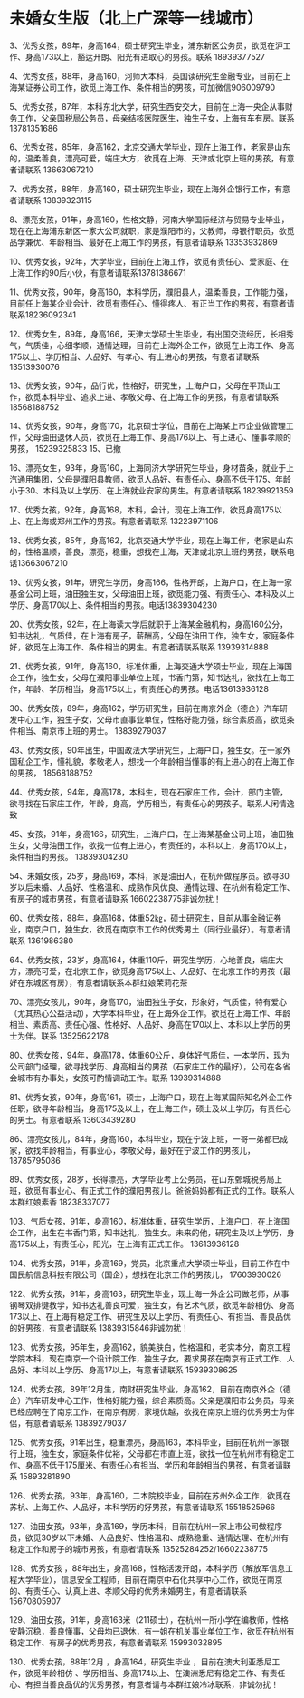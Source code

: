 # 未婚女生版（北上广深等一线城市）
3、优秀女孩，89年，身高164，硕士研究生毕业，浦东新区公务员，欲觅在沪工作、身高173以上，豁达开朗、阳光有进取心的男孩。联系️ 18939377527

4、优秀女孩，88年，身高160，河师大本科，英国读研究生金融专业，目前在上海某证券公司工作，欲觅上海工作、条件相当的男孩，可加微信906009790

5、优秀女孩，87年，本科东北大学，研究生西安交大，目前在上海一央企从事财务工作，父亲国税局公务员，母亲结核医院医生，独生子女，上海有车有房。联系️ 13781351686

6、优秀女孩，85年，身高162，北京交通大学毕业，现在上海工作，老家是山东的，温柔善良，漂亮可爱，端庄大方，欲觅在上海、天津或北京上班的男孩，有意者请联系️ 13663067210

7、优秀女孩，88年，身高160，硕士研究生毕业，现在上海外企银行工作，有意者请联系️ 13839323115

8、漂亮女孩，91年，身高160，性格文静，河南大学国际经济与贸易专业毕业，现在在上海浦东新区一家大公司就职，家是濮阳市的，父教师，母银行职员，欲觅品学兼优、年龄相当、最好在上海工作的男孩，有意者请联系️ 13353932869

10、优秀女孩，92年，大学毕业，目前在上海工作，欲觅有责任心、爱家庭、在上海工作的90后小伙，有意者请联系13781386671

11、优秀女孩，90年，身高160，本科学历，濮阳县人，温柔善良，工作能力强，目前任上海某企业会计，欲觅有责任心、懂得疼人、有正当工作的男孩，有意者请联系18236092341

12、优秀女生，89年，身高166，天津大学硕士生毕业，有出国交流经历，长相秀气，气质佳，心细孝顺，通情达理，目前在上海外企工作，欲觅在上海工作、身高175以上、学历相当、人品好、有孝心、有上进心的男孩，有意者请联系️ 13513930076

13、优秀女孩，90年，品行优，性格好，研究生，上海户口，父母在平顶山工作，欲觅本科毕业、追求上进、孝敬父母、在上海工作的男孩，有意者请联系️ 18568188752

14、优秀女孩，90年，身高170，北京硕士学位，目前在上海某上市企业做管理工作，父母油田退休人员，欲觅在上海工作、身高176以上、有上进心、懂事孝顺的男孩，️ 15239325833
15、已撤

16、漂亮女生，93年，身高160，上海同济大学研究生毕业，身材苗条，就业于上汽通用集团，父母是濮阳县教师，欲觅人品好、有责任心、身高不低于175、年龄小于30、本科及以上学历、在上海就业安家的男生。有意者请联系️ 18239921359

17、优秀女孩，92年，身高168，本科，会计，现在上海工作，欲觅身高175以上、在上海或郑州工作的男孩。有意者请联系️ 13223971106

18、优秀女孩，85年，身高162，北京交通大学毕业，现在上海工作，老家是山东的，性格温顺，善良，漂亮，稳重，想找在上海，天津或北京上班的男孩，联系电话13663067210

19、优秀女孩，91年，研究生学历，身高166，性格开朗，上海户口，在上海一家基金公司上班，油田独生女，父母油田上班，欲觅能力强、有责任心、本科及以上学历、身高170以上、条件相当的男孩。电话13839304230

20、优秀女孩，92年，在上海读大学后就职于上海某金融机构，身高160公分，知书达礼，气质佳，在上海有房子，薪酬高，父母在油田工作，独生女，家庭条件好，欲觅在上海工作、条件相当的男生。有意者请联系联系️ 13939314888

21、优秀女孩，91年，身高160，标准体重，上海交通大学硕士毕业，现在上海国企工作，独生女，父母在濮阳事业单位上班，书香门第，知书达礼，欲找在上海工作，年龄、学历相当，身高175以上，有责任心的男孩。电话13613936128

30、优秀女孩，89年，身高162，学历研究生，目前在南京外企（德企）汽车研发中心工作，独生子女，父母市直事业单位，性格好能力强，综合素质高，欲觅条件相当、南京市上班的男士。️ 13839279037

43、优秀女孩，90年出生，中国政法大学研究生，上海户口，独生女。在一家外国私企工作，懂礼貌，孝敬老人，想找一个年龄相当懂事的有上进心的在上海工作的男孩，️ 18568188752
       
44、优秀女孩，94年，身高178，本科生，现在石家庄工作，会计，部门主管，欲寻找在石家庄工作，年龄，身高，学历相当，有责任心的男孩子。联系人闲情逸致
       
45、女孩，91年，身高166，研究生，上海户口，在上海某基金公司上班，油田独生女，父母油田工作，欲找一位有上进心，有责任的，本科以上，身高170以上，条件相当的男孩。️ 13839304230

54、未婚女孩，25岁，身高169，本科，家是油田人，在杭州做程序员。欲寻30岁以后未婚、人品好、性格温和、成熟作风优良、通情达理、在杭州有稳定工作、有房子的城市男孩，有意者请联系️ 16602238775非诚勿扰！

60、优秀女孩，88年，身高168，体重52㎏，硕士研究生，目前从事金融证券业，南京户口，独生女，欲觅在南京市工作的优秀男土（同行业最好）。有意者请联系️ 1361986380

64、优秀女孩，23岁，身高164，体重110斤，研究生学历，心地善良，端庄大方，漂亮可爱，在北京工作，欲觅身高175以上、人品好、在北京工作的男孩（最好在东城区有房），有意者请联系本群红娘茉莉花茶

 70、漂亮女孩儿，90年，身高170，油田独生子女，形象好，气质佳，特有爱心（尤其热心公益活动），大学本科毕业，在上海外企工作。欲觅在上海工作、年龄相当、素质高、责任心强、性格好、人品好、身高在170以上、本科以上学历的男士为伴。联系️ 13525622178

80、优秀女孩，94年，身高178，体重60公斤，身体好气质佳，一本学历，现为公司部门经理，欲寻找学历、身高相当的男孩（石家庄工作的最好），公司在各省会城市有办事处，女孩可酌情调动工作。联系️ 13939314888

81、优秀女孩，90年，身高161，硕士，上海户口，现在上海某国际知名外企工作任职，欲寻年龄相当，身高175及以上，在上海工作，硕士及以上学历，有责任心的男士。有意者联系️ 13603439280

86、漂亮女孩儿，84年，身高160，本科毕业，现在宁波上班，一哥一弟都已成家，欲找年龄相当，有事业心，孝敬父母，最好在宁波工作的男孩儿，️ 18785795086

89、优秀女孩，28岁，长得漂亮，大学毕业考上公务员，在山东鄄城税务局上班，欲觅有事业心、有正式工作的濮阳男孩儿。爸爸妈妈都有正式的工作。联系人本群红娘素香️ 18238337077

103、气质女孩，91年，身高160，标准体重，研究生学历，上海户口，在上海国企工作，出生在书香门第，知书达礼，独生女。未来的他，研究生及以上学历，身高175以上，有责任心，阳光，在上海有正式工作。️ 13613936128

104、优秀女孩，91年，身高169，党员，北京重点大学硕士毕业，目前工作在中国民航信息科技有限公司（国企），想找在北京工作的男孩儿，️ 17603930026

122、优秀女孩，91年，身高163，研究生毕业，现上海一外企公司做老师，从事钢琴双排键教学，知书达礼善良可爱，独生女，有艺术气质，欲觅年龄相仿、身高173以上、在上海有稳定工作、研究生及以上学历、有责任心、有担当、善良品优的好男孩，有意者请联系️  13839315846非诚勿扰！

123、优秀女孩，95年生，身高162，貌美肤白，性格温和，老实本分，南京工程学院本科，现在南京一个设计院工作，独生子女，要求男孩在南京有正式工作、人品好、本科以上学历、身高17以上，有意者请联系️ 15939308625

124、优秀女孩，89年12月生，南财研究生毕业，身高162，目前在南京外企（德企）汽车研发中心工作，性格好能力强，综合素质高。父亲是濮阳市公务员，母亲已经应聘在了南京工作，在南京有房，家境优越，欲找在南京上班的优秀男士为伴侣，有意者请联系️ 
13839279037

125、优秀女孩，91年出生，稳重漂亮，身高163，本科毕业，目前在杭州一家银行上班，独生女，家庭条件优裕，父母都在市直上班，欲找一位在杭州市有稳定工作、身高不低于175厘米、有责任心有担当、学历和年龄相当的男孩，有意者请联系️ 15893281890

126、优秀女孩，93年，身高160，二本院校毕业，目前在苏州外企工作，欲觅在苏杭、上海工作、人品好，本科学历的好男孩，有意者请联系️ 15518525966

127、油田女孩，93年，身高169，学历本科，目前在杭州一家上市公司做程序员，欲觅30岁以下未婚、人品良好、性格温和、成熟稳重、通情达理、在杭州有稳定工作和房子的城市男孩，有意者请联系️ 13525284252/16602238775

128、优秀女孩 ，88年出生，身高168，性格活泼开朗，本科学历（解放军信息工程大学毕业），信息安全工程师，目前在南京中石化共享中心工作，欲觅在南京的、有责任心、认真上进、孝顺父母的优秀未婚男生，有意者请联系️ 15670805907

129、油田女孩，91年，身高163米（211硕士），在杭州一所小学在编教师，性格安静沉稳，善良懂事，父母均已退休，有一姐在机关事业单位工作，欲觅在杭州有稳定工作、有房子的优秀男孩，有意者请联系️ 
15993032895

130、优秀女孩，88年12月 ，身高164，研究生毕业 ，目前在澳大利亚悉尼工作，欲觅年龄相仿 、学历相当、身高174以上、在澳洲悉尼有稳定工作、有责任心、有担当善良品优的优秀男孩，有意者请与本群红娘冷冰联系，非诚勿扰！

